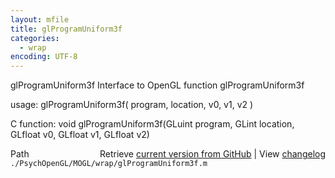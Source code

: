 ```yaml
---
layout: mfile
title: glProgramUniform3f
categories:
  - wrap
encoding: UTF-8
---
```


glProgramUniform3f  Interface to OpenGL function glProgramUniform3f

usage:  glProgramUniform3f( program, location, v0, v1, v2 )

C function:  void glProgramUniform3f(GLuint program, GLint location, GLfloat v0, GLfloat v1, GLfloat v2)


<div class="code_header" style="text-align:right;">
  <span style="float:left;">Path&nbsp;&nbsp;</span> <span class="counter">Retrieve <a href=
  "https://raw.github.com/Psychtoolbox-3/Psychtoolbox-3/beta/./PsychOpenGL/MOGL/wrap/glProgramUniform3f.m">current version from GitHub</a> | View <a href=
  "https://github.com/Psychtoolbox-3/Psychtoolbox-3/commits/beta/./PsychOpenGL/MOGL/wrap/glProgramUniform3f.m">changelog</a></span>
</div>
<div class="code">
  <code>./PsychOpenGL/MOGL/wrap/glProgramUniform3f.m</code>
</div>
